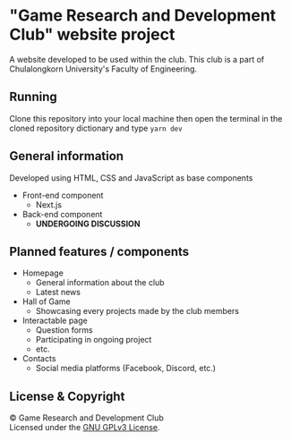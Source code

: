 # "Game Research and Development Club" website project
A website developed to be used within the club. This club is a part of Chulalongkorn University's Faculty of Engineering.

## Running
Clone this repository into your local machine then open the terminal in the cloned repository dictionary and type `yarn dev`

## General information
Developed using HTML, CSS and JavaScript as base components
- Front-end component
  - Next.js
- Back-end component
  - **UNDERGOING DISCUSSION** 

## Planned features / components
* Homepage 
  * General information about the club
  * Latest news
* Hall of Game 
  * Showcasing every projects made by the club members
* Interactable page 
  * Question forms
  * Participating in ongoing project
  * etc.
* Contacts
  * Social media platforms (Facebook, Discord, etc.) 

## License & Copyright
© Game Research and Development Club</br>
Licensed under the [GNU GPLv3 License](LICENSE).
